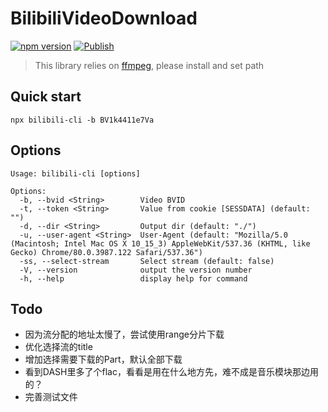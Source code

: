 # BilibiliVideoDownload

[![npm version](https://badge.fury.io/js/bilibili-cli.svg)](https://www.npmjs.com/package/bilibili-cli)
[![Publish](https://github.com/MunMunMiao/BilibiliVideoDownload/actions/workflows/main.yml/badge.svg)](https://github.com/MunMunMiao/BilibiliVideoDownload)

> This library relies on [ffmpeg](https://www.ffmpeg.org/download.html), please install and set path

## Quick start
```shell
npx bilibili-cli -b BV1k4411e7Va
```

## Options
```text
Usage: bilibili-cli [options]

Options:
  -b, --bvid <String>        Video BVID
  -t, --token <String>       Value from cookie [SESSDATA] (default: "")
  -d, --dir <String>         Output dir (default: "./")
  -u, --user-agent <String>  User-Agent (default: "Mozilla/5.0 (Macintosh; Intel Mac OS X 10_15_3) AppleWebKit/537.36 (KHTML, like Gecko) Chrome/80.0.3987.122 Safari/537.36")
  -ss, --select-stream       Select stream (default: false)
  -V, --version              output the version number
  -h, --help                 display help for command
```

## Todo
- 因为流分配的地址太慢了，尝试使用range分片下载
- 优化选择流的title
- 增加选择需要下载的Part，默认全部下载
- 看到DASH里多了个flac，看看是用在什么地方先，难不成是音乐模块那边用的？
- 完善测试文件
